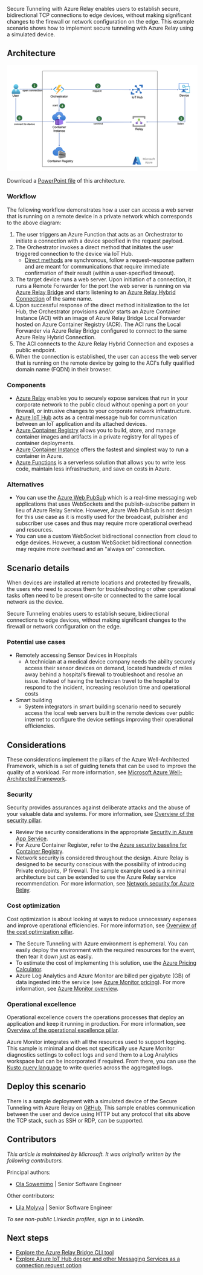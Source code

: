 Secure Tunneling with Azure Relay enables users to establish secure, bidirectional TCP connections to edge devices, without making significant changes to the firewall or network configuration on the edge. This example scenario shows how to implement secure tunneling with Azure Relay using a simulated device.

## Architecture

![Diagram of the Secure Tunneling with Azure Relay](./secure-tunneling-azure-relay.png)

Download a [PowerPoint file](https://arch-center.azureedge.net/secure-tunneling-azure-relay.pptx) of this architecture.

### Workflow

The following workflow demonstrates how a user can access a web server that is running on a remote device in a private network which corresponds to the above diagram:

1. The user triggers an Azure Function that acts as an Orchestrator to initiate a connection with a device specified in the request payload.
2. The Orchestrator invokes a direct method that initiates the user triggered connection to the device via IoT Hub.
    - [Direct methods](https://learn.microsoft.com/en-us/azure/iot-hub/iot-hub-devguide-direct-methods) are synchronous, follow a request-response pattern and are meant for communications that require immediate confirmation of their result (within a user-specified timeout).
3. The target device runs a web server. Upon initiation of a connection, it runs a Remote Forwarder for the port the web server is running on via [Azure Relay Bridge](https://github.com/Azure/azure-relay-bridge) and starts listening to an [Azure Relay Hybrid Connection](https://learn.microsoft.com/en-us/azure/azure-relay/relay-hybrid-connections-protocol) of the same name.
4. Upon successful response of the direct method initialization to the Iot Hub, the Orchestrator provisions and/or starts an Azure Container Instance (ACI) with an image of Azure Relay Bridge Local Forwarder hosted on Azure Container Registry (ACR). The ACI runs the Local Forwarder via Azure Relay Bridge configured to connect to the same Azure Relay Hybrid Connection.
5. The ACI connects to the Azure Relay Hybrid Connection and exposes a public endpoint.
6. When the connection is established, the user can access the web server that is running on the remote device by going to the ACI's fully qualified domain name (FQDN) in their browser.

### Components

- [Azure Relay](https://learn.microsoft.com/en-us/azure/azure-relay/relay-what-is-it) enables you to securely expose services that run in your corporate network to the public cloud without opening a port on your firewall, or intrusive changes to your corporate network infrastructure.
- [Azure IoT Hub](https://learn.microsoft.com/en-us/azure/iot-hub/iot-concepts-and-iot-hub) acts as a central message hub for communication between an IoT application and its attached devices.
- [Azure Container Registry](https://learn.microsoft.com/en-us/azure/container-registry/container-registry-intro) allows you to build, store, and manage container images and artifacts in a private registry for all types of container deployments.
- [Azure Container Instance](https://learn.microsoft.com/en-us/azure/container-instances/container-instances-overview) offers the fastest and simplest way to run a container in Azure.
- [Azure Functions](https://azure.microsoft.com/services/sql-database) is a serverless solution that allows you to write less code, maintain less infrastructure, and save on costs in Azure.

### Alternatives

- You can use the [Azure Web PubSub](https://learn.microsoft.com/en-us/azure/azure-web-pubsub/overview) which is a real-time messaging web applications that uses WebSockets and the publish-subscribe pattern in lieu of Azure Relay Service. However, Azure Web PubSub is not design for this use case as it is mostly used for the broadcast, publisher and subscriber use cases and thus may require more operational overhead and resources.
- You can use a custom WebSocket bidirectional connection from cloud to edge devices. However, a custom WebSocket bidirectional connection may require more overhead and an "always on" connection.

## Scenario details

When devices are installed at remote locations and protected by firewalls, the users who need to access them for troubleshooting or other operational tasks often need to be present on-site or connected to the same local network as the device.

Secure Tunneling enables users to establish secure, bidirectional connections to edge devices, without making significant changes to the firewall or network configuration on the edge.

### Potential use cases

- Remotely accessing Sensor Devices in Hospitals
  - A technician at a medical device company needs the ability securely access their sensor devices on demand, located hundreds of miles away behind a hospital’s firewall to troubleshoot and resolve an issue. Instead of having the technician travel to the hospital to respond to the incident, increasing resolution time and operational costs
- Smart building
  - System integrators in smart building scenario need to securely access the local web servers built in the remote devices over public internet to configure the device settings improving their operational efficiencies.

## Considerations

These considerations implement the pillars of the Azure Well-Architected Framework, which is a set of guiding tenets that can be used to improve the quality of a workload. For more information, see [Microsoft Azure Well-Architected Framework](/azure/architecture/framework).

### Security

Security provides assurances against deliberate attacks and the abuse of your valuable data and systems. For more information, see [Overview of the security pillar](/azure/architecture/framework/security/overview).

- Review the security considerations in the appropriate [Security in Azure App Service](https://learn.microsoft.com/en-us/azure/app-service/overview-security).
- For Azure Container Register, refer to the [Azure security baseline for Container Registry](https://learn.microsoft.com/en-us/security/benchmark/azure/baselines/container-registry-security-baseline).
- Network security is considered throughout the design. Azure Relay is designed to be security conscious with the possibility of introducing Private endpoints, IP firewall. The sample example used is a minimal architecture but can be extended to use the Azure Relay service recommendation. For more information, see [Network security for Azure Relay](https://learn.microsoft.com/en-us/azure/azure-relay/network-security?source=recommendations).

### Cost optimization

Cost optimization is about looking at ways to reduce unnecessary expenses and improve operational efficiencies. For more information, see [Overview of the cost optimization pillar](/azure/architecture/framework/cost/overview).

- The Secure Tunneling with Azure environment is ephemeral. You can easily deploy the environment with the required resources for the event, then tear it down just as easily.
- To estimate the cost of implementing this solution, use the [Azure Pricing Calculator](https://azure.com/e/bb4e865667354736a27887f0695a273e).
- Azure Log Analytics and Azure Monitor are billed per gigabyte (GB) of data ingested into the service (see [Azure Monitor pricing](https://azure.microsoft.com/pricing/details/monitor/)). For more information, see [Azure Monitor overview](https://learn.microsoft.com/en-us/azure/azure-monitor/overview).

### Operational excellence

Operational excellence covers the operations processes that deploy an application and keep it running in production. For more information, see [Overview of the operational excellence pillar](/azure/architecture/framework/devops/overview).

Azure Monitor integrates with all the resources used to support logging. This sample is minimal and does not specifically use Azure Monitor diagnostics settings to collect logs and send them to a Log Analytics workspace but can be incorporated if required. From there, you can use the [Kusto query language](/azure/data-explorer/kusto/query) to write queries across the aggregated logs.

## Deploy this scenario

There is a sample deployment with a simulated device of the Secure Tunneling with Azure Relay on [GitHub](https://github.com/Azure-Samples/secure-tunneling-azure-relay). This sample enables communication between the user and device using HTTP but any protocol that sits above the TCP stack, such as SSH or RDP, can be supported.

## Contributors

*This article is maintained by Microsoft. It was originally written by the following contributors.*

Principal authors:

- [Ola Sowemimo](https://www.linkedin.com/in/ola-sowemimo-54776361/) | Senior Software Engineer

Other contributors:

- [Lila Molyva](https://www.linkedin.com/in/lila-molyva-172863112/) | Senior Software Engineer

*To see non-public LinkedIn profiles, sign in to LinkedIn.*

## Next steps

* [Explore the Azure Relay Bridge CLI tool](https://learn.microsoft.com/en-us/azure/azure-relay/relay-what-is-it)
* [Explore Azure IoT Hub deeper and other Messaging Services as a connection request option](https://learn.microsoft.com/en-us/azure/iot-hub/iot-concepts-and-iot-hub)

